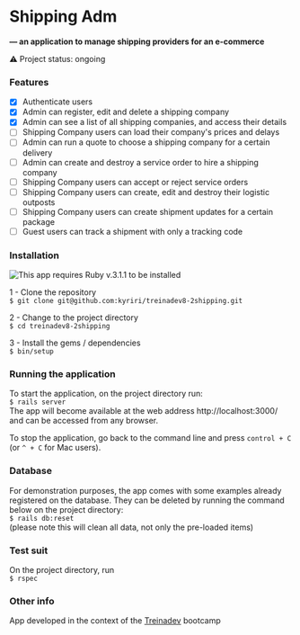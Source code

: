 # Shipping Adm
**— an application to manage shipping providers for an e-commerce**

:warning:  Project status: ongoing   

### Features
- [x] Authenticate users  
- [x] Admin can register, edit and delete a shipping company  
- [x] Admin can see a list of all shipping companies, and access their details  
- [ ] Shipping Company users can load their company's prices and delays
- [ ] Admin can run a quote to choose a shipping company for a certain delivery
- [ ] Admin can create and destroy a service order to hire a shipping company
- [ ] Shipping Company users can accept or reject service orders
- [ ] Shipping Company users can create, edit and destroy their logistic outposts
- [ ] Shipping Company users can create shipment updates for a certain package
- [ ] Guest users can track a shipment with only a tracking code

### Installation

![This app requires Ruby v.3.1.1 to be installed](https://img.shields.io/static/v1?label=rubyonrails&message=version%203.1.1&color=B61D1D&style=for-the-badge&logo=rubyonrails)

1 - Clone the repository  
`$ git clone git@github.com:kyriri/treinadev8-2shipping.git`

2 - Change to the project directory   
`$ cd treinadev8-2shipping`

3 - Install the gems / dependencies   
`$ bin/setup`

### Running the application

To start the application, on the project directory run:  
`$ rails server`  
The app will become available at the web address http://localhost:3000/ and can be accessed from any browser.  
  
To stop the application, go back to the command line and press `control + C` (or `^ + C` for Mac users).

### Database 

For demonstration purposes, the app comes with some examples already registered on the database. They can be deleted by running the command below on the project directory:   
`$ rails db:reset`   
(please note this will clean all data, not only the pre-loaded items)

### Test suit

On the project directory, run   
`$ rspec`   
  
### Other info
App developed in the context of the [Treinadev](https://treinadev.com.br/) bootcamp
